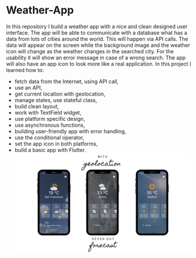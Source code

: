 # Weather-App
In this repository  I build a weather app with a nice and clean designed user interface. The app will be able to communicate with a database what has a data from lots of cities around the world. This will happen via API calls. The data will appear on the screen while the background image and the weather icon will change as the weather changes in the searched city. For the usability it will show an error message in case of a wrong search. The app will also have an app icon to look more like a real application.  In this project I learned how to:
- fetch data from the Internet,
using API call,
- use an API,
- get current location with geolocation,
- manage states, use stateful class, 
- build clean layout,
- work with TextField widget, 
- use platform specific design,
- use asynchronous functions, 
- building user-friendly app with error handling,
- use the conditional operator,
- set the app icon in both platforms,
- build a basic app with Flutter.
![final app](https://github.com/mercihohmann/Images/blob/master/weather_app2.png)

